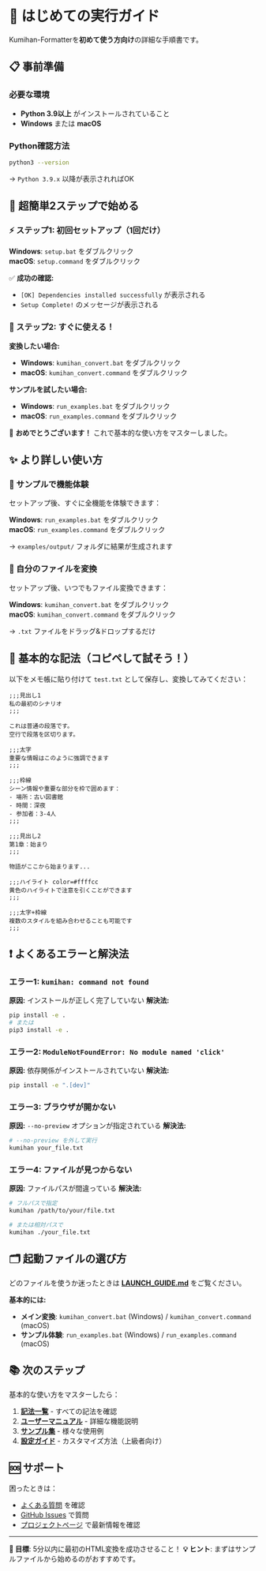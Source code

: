 # 🚀 はじめての実行ガイド

Kumihan-Formatterを**初めて使う方向け**の詳細な手順書です。

## 📋 事前準備

### 必要な環境
- **Python 3.9以上** がインストールされていること
- **Windows** または **macOS**

### Python確認方法
```bash
python3 --version
```
→ `Python 3.9.x` 以降が表示されればOK

## 🎯 超簡単2ステップで始める

### ⚡ ステップ1: 初回セットアップ（1回だけ）

**Windows**: `setup.bat` をダブルクリック  
**macOS**: `setup.command` をダブルクリック

✅ **成功の確認:**
- `[OK] Dependencies installed successfully` が表示される
- `Setup Complete!` のメッセージが表示される

### 🎉 ステップ2: すぐに使える！

**変換したい場合:**
- **Windows**: `kumihan_convert.bat` をダブルクリック
- **macOS**: `kumihan_convert.command` をダブルクリック

**サンプルを試したい場合:**
- **Windows**: `run_examples.bat` をダブルクリック  
- **macOS**: `run_examples.command` をダブルクリック

🎉 **おめでとうございます！** これで基本的な使い方をマスターしました。

## ✨ より詳しい使い方

### 🎨 サンプルで機能体験
セットアップ後、すぐに全機能を体験できます：

**Windows**: `run_examples.bat` をダブルクリック  
**macOS**: `run_examples.command` をダブルクリック

→ `examples/output/` フォルダに結果が生成されます

### 📝 自分のファイルを変換
セットアップ後、いつでもファイル変換できます：

**Windows**: `kumihan_convert.bat` をダブルクリック  
**macOS**: `kumihan_convert.command` をダブルクリック

→ `.txt` ファイルをドラッグ&ドロップするだけ

## 🎨 基本的な記法（コピペして試そう！）

以下をメモ帳に貼り付けて `test.txt` として保存し、変換してみてください：

```text
;;;見出し1
私の最初のシナリオ
;;;

これは普通の段落です。
空行で段落を区切ります。

;;;太字
重要な情報はこのように強調できます
;;;

;;;枠線
シーン情報や重要な部分を枠で囲めます：
- 場所：古い図書館
- 時間：深夜
- 参加者：3-4人
;;;

;;;見出し2
第1章：始まり
;;;

物語がここから始まります...

;;;ハイライト color=#ffffcc
黄色のハイライトで注意を引くことができます
;;;

;;;太字+枠線
複数のスタイルを組み合わせることも可能です
;;;
```

## ❗ よくあるエラーと解決法

### エラー1: `kumihan: command not found`
**原因:** インストールが正しく完了していない
**解決法:**
```bash
pip install -e .
# または
pip3 install -e .
```

### エラー2: `ModuleNotFoundError: No module named 'click'`
**原因:** 依存関係がインストールされていない
**解決法:**
```bash
pip install -e ".[dev]"
```

### エラー3: ブラウザが開かない
**原因:** `--no-preview` オプションが指定されている
**解決法:**
```bash
# --no-preview を外して実行
kumihan your_file.txt
```

### エラー4: ファイルが見つからない
**原因:** ファイルパスが間違っている
**解決法:**
```bash
# フルパスで指定
kumihan /path/to/your/file.txt

# または相対パスで
kumihan ./your_file.txt
```

## 🗂️ 起動ファイルの選び方

どのファイルを使うか迷ったときは **[LAUNCH_GUIDE.md](LAUNCH_GUIDE.md)** をご覧ください。

**基本的には:**
- **メイン変換**: `kumihan_convert.bat` (Windows) / `kumihan_convert.command` (macOS)
- **サンプル体験**: `run_examples.bat` (Windows) / `run_examples.command` (macOS)

## 📚 次のステップ

基本的な使い方をマスターしたら：

1. **[記法一覧](docs/user/SYNTAX_CHEATSHEET.txt)** - すべての記法を確認
2. **[ユーザーマニュアル](docs/user/USER_MANUAL.txt)** - 詳細な機能説明
3. **[サンプル集](examples/)** - 様々な使用例
4. **[設定ガイド](docs/user/CONFIG_GUIDE.md)** - カスタマイズ方法（上級者向け）

## 🆘 サポート

困ったときは：
- [よくある質問](docs/user/USER_MANUAL.txt) を確認
- [GitHub Issues](https://github.com/mo9mo9-uwu-mo9mo9/Kumihan-Formatter/issues) で質問
- [プロジェクトページ](https://github.com/mo9mo9-uwu-mo9mo9/Kumihan-Formatter) で最新情報を確認

---

**🎯 目標**: 5分以内に最初のHTML変換を成功させること！
**💡 ヒント**: まずはサンプルファイルから始めるのがおすすめです。